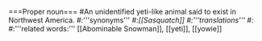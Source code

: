 ===Proper noun===
#An unidentified yeti-like animal said to exist in Northwest America.
#:'''synonyms'''
#:*[[Sasquatch]]
#:'''translations'''
#:*
#:'''related words:''' [[Abominable Snowman]], [[yeti]], [[yowie]]